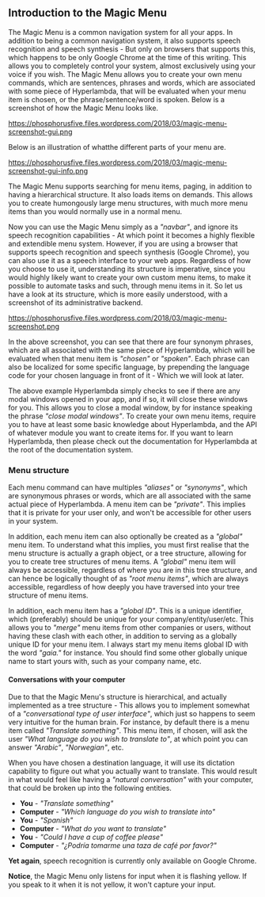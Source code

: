 ## Introduction to the Magic Menu

The Magic Menu is a common navigation system for all your apps. In addition to being a common navigation
system, it also supports speech recognition and speech synthesis - But only on browsers that supports this,
which happens to be only Google Chrome at the time of this writing. This allows you to completely control
your system, almost exclusively using your voice if you wish. The Magic Menu allows you to create your own
menu commands, which are sentences, phrases and words, which are associated with some piece of Hyperlambda,
that will be evaluated when your menu item is chosen, or the phrase/sentence/word is spoken. Below is a
screenshot of how the Magic Menu looks like.

https://phosphorusfive.files.wordpress.com/2018/03/magic-menu-screenshot-gui.png

Below is an illustration of whatthe different parts of your menu are.

https://phosphorusfive.files.wordpress.com/2018/03/magic-menu-screenshot-gui-info.png

The Magic Menu supports searching for menu items, paging, in addition to having a hierarchical structure.
It also loads items on demands. This allows you to create humongously large menu structures,
with much more menu items than you would normally use in a normal menu.

Now you can use the Magic Menu simply as a _"navbar"_, and ignore its speech recognition capabilities - At
which point it becomes a highly flexible and extendible menu system. However, if you are using a browser that
supports speech recognition and speech synthesis (Google Chrome), you can also use it as a speech
interface to your web apps. Regardless of how you choose to use it, understanding its structure is imperative,
since you would highly likely want to create your own custom menu items, to make it possible to automate tasks
and such, through menu items in it. So let us have a look at its structure, which is more easily understood,
with a screenshot of its administrative backend.

https://phosphorusfive.files.wordpress.com/2018/03/magic-menu-screenshot.png

In the above screenshot, you can see that there are four synonym phrases, which are all associated with
the same piece of Hyperlambda, which will be evaluated when that menu item is _"chosen"_ or _"spoken"_.
Each phrase can also be localized for some specific language, by prepending the language code for your
chosen language in front of it - Which we will look at later.

The above example Hyperlambda simply checks to see if there are any modal windows opened in your app,
and if so, it will close these windows for you. This allows you to close a modal window, by for instance
speaking the phrase _"close modal windows"_. To create your own menu items, require you to have at least
some basic knowledge about Hyperlambda, and the API of whatever module you want to create items for.
If you want to learn Hyperlambda, then please check out the documentation for Hyperlambda at the root
of the documentation system.

### Menu structure

Each menu command can have multiples _"aliases"_ or _"synonyms"_, which are synonymous phrases or words,
which are all associated with the same actual piece of Hyperlambda. A menu item can be _"private"_. This
implies that it is private for your user only, and won't be accessible for other users in your system.

In addition, each menu item can also optionally be created as a _"global"_ menu item. To understand what
this implies, you must first realise that the menu structure is actually a graph object, or a tree structure,
allowing for you to create tree structures of menu items. A _"global"_ menu item will always be accessible,
regardless of where you are in this tree structure, and can hence be logically thought of as _"root menu items"_,
which are always accessible, regardless of how deeply you have traversed into your tree structure of menu items.

In addition, each menu item has a _"global ID"_. This is a unique identifier, which (preferably) should be
unique for your company/entity/user/etc. This allows you to _"merge"_ menu items from other companies or
users, without having these clash with each other, in addition to serving as a globally unique ID for
your menu item. I always start my menu items global ID with the word _"gaia."_ for instance. You should
find some other globally unique name to start yours with, such as your company name, etc.

#### Conversations with your computer

Due to that the Magic Menu's structure is hierarchical, and actually implemented as a tree structure -
This allows you to implement somewhat of a _"conversational type of user interface"_, which just so happens
to seem very intuitive for the human brain. For instance, by default there is a menu item called _"Translate something"_.
This menu item, if chosen, will ask the user _"What language do you wish to translate to"_, at which point
you can answer _"Arabic"_, _"Norwegian"_, etc.

When you have chosen a destination language, it will use its dictation capability to figure out what you
actually want to translate. This would result in what would feel like having a _"natural conversation"_ with
your computer, that could be broken up into the following entities.

* __You__ - _"Translate something"_
* __Computer__ - _"Which language do you wish to translate into"_
* __You__ - _"Spanish"_
* __Computer__ - _"What do you want to translate"_
* __You__ - _"Could I have a cup of coffee please"_
* __Computer__ - _"¿Podría tomarme una taza de café por favor?"_

**Yet again**, speech recognition is currently only available on Google Chrome.

**Notice**, the Magic Menu only listens for input when it is flashing yellow. If you speak to it when it
is not yellow, it won't capture your input.